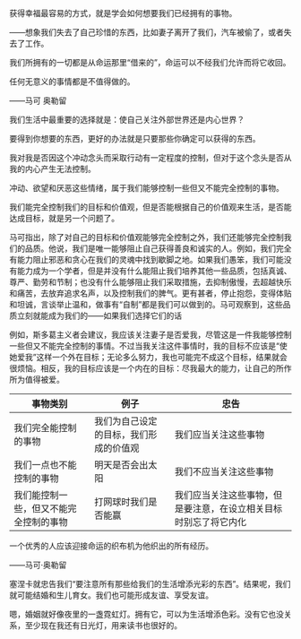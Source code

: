 获得幸福最容易的方式，就是学会如何想要我们已经拥有的事物。

——想象我们失去了自己珍惜的东西，比如妻子离开了我们，汽车被偷了，或者失去了工作。



我们所拥有的一切都是从命运那里“借来的”，命运可以不经我们允许而将它收回。



任何无意义的事情都是不值得做的。

——马可 奥勒留



我们生活中最重要的选择就是：使自己关注外部世界还是内心世界？



要得到你想要的东西，更好的办法就是只要那些你确定可以获得的东西。



我对我是否因这个冲动念头而采取行动有一定程度的控制，但对于这个念头是否从我的内心产生无法控制。



冲动、欲望和厌恶这些情绪，属于我们能够控制一些但又不能完全控制的事物。



我们能完全控制我们的目标和价值观，但是否能根据自己的价值观来生活，是否能达成目标，就是另一个问题了。

  

马可指出，除了对自己的目标和价值观能够完全控制之外，我们还能够完全控制我们的品质。他说，我们是唯一能够阻止自己获得善良和诚实的人。例如，我们完全有能力阻止邪恶和贪心在我们的灵魂中找到歇脚之地。如果我们愚笨，我们可能没有能力成为一个学者，但是并没有什么能阻止我们培养其他一些品质，包括真诚、尊严、勤劳和节制；也没有什么能够阻止我们采取措施，去抑制傲慢，去超越快乐和痛苦，去放弃追求名声，以及控制我们的脾气。更有甚者，停止抱怨，变得体贴和坦诚，言谈举止温和，做事有“自制”都是我们可以做到的。马可观察到，这些品质立刻就能成为我们的——如果我们选择它们的话



例如，斯多葛主义者会建议，我应该关注妻子是否爱我，尽管这是一件我能够控制一些但又不能完全控制的事情。不过当我关注这件事情时，我的目标不应该是“使她爱我”这样一个外在目标；无论多么努力，我也可能完不成这个目标，结果就会很烦恼。相反，我的目标应该是一个内在的目标：尽我最大的能力，让自己的所作所为值得被爱。



| 事物类别                               | 例子                                   | 忠告                                                         |
| -------------------------------------- | -------------------------------------- | ------------------------------------------------------------ |
| 我们完全能控制的事物                   | 我们为自己设定的目标，我们形成的价值观 | 我们应当关注这些事物                                         |
| 我们一点也不能控制的事物               | 明天是否会出太阳                       | 我们不应当关注这些事物                                       |
| 我们能控制一些，但又不能完全控制的事物 | 打网球时我们是否能赢                   | 我们应当关注这些事物，但是要注意，在设立相关目标时别忘了将它内化 |



一个优秀的人应该迎接命运的织布机为他织出的所有经历。

——马可·奥勒留



塞涅卡就忠告我们“要注意所有那些给我们的生活增添光彩的东西”。结果呢，我们就可能结婚和生儿育女。我们也可能形成友谊、享受友谊。



嗯，婚姻就好像夜里的一盏霓虹灯。拥有它，可以为生活增添色彩。没有它也没关系，至少现在我还有日光灯，用来读书也很好的。